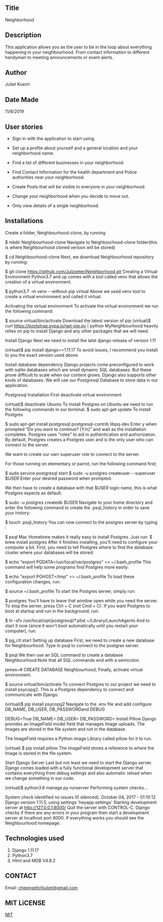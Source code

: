 ## Title
Neighborhood

## Description
This application allows you as the user to be in the loop about everything happening in your neighbourhood. From contact information to different handyman to meeting announcements or event alerts.

## Author
Juliet Koech

## Date Made 
11/8/2019

## User stories
* Sign in with the application to start using.

* Set up a profile about yourself and a general location and your neighborhood name.


* Find a list of different businesses in your neighborhood.

* Find Contact Information for the health department and Police authorities near your neighborhood.

* Create Posts that will be visible to everyone in your neighborhood.

* Change your neighborhood when you decide to move out.

* Only view details of a single neighborhood.


## Installations
Create a folder, Neighbourhood-clone, by running

$ mkdir Neighbourhood-clone
Navigate to Neighbourhood-clone folder(this is where Neighbourhood cloned version will be stored)

$ cd Neighbourhood-clone
Next, we download Neighbourhood repository by running:

$ git clone https://github.com/Julzpeter/Neighborhood.git
Creating a Virtual Environment
Python3.7 and up comes with a tool called venv that allows the creation of a virtual environment.

$ python3.7 -m venv --without-pip virtual
Above we used venv tool to create a virtual environment and called it virtual.

Activating the virtual environment
To activate the virtual environment we run the following command:

$ source virtual/bin/activate
Download the latest version of pip
(virtual)$ curl https://bootstrap.pypa.io/get-pip.py | python
MyNeighbourhood heavily relies on pip to install Django and any other packages that we will need.

Install Django
Next we need to install the latst django release of version 1.11

(virtual)$ pip install django==1.11.17
To avoid issues, I recommend you install to you the exact version used above.

Install database dependency
Django projects come preconfigured to work with sqlite databases which are small dynamic SQL databases. But these prove difficult to scale when our content grows. Django also supports other kinds of databases. We will use our Postgresql Database to store data in our application.

Postgresql Installation
First deactivate virtual environment

(virtual)$ deactivate
Ubuntu To Install Postgres on Ubuntu we need to run the following commands in our terminal.
$ sudo apt-get update
To install Postgres

$ sudo apt-get install postgresql postgresql-contrib libpq-dev
Enter y when prompted “Do you want to continue? [Y/n]” and wait as the installation completes. Postgres uses "roles" to aid in authentication and authorization. By default, Postgres creates a Postgres user and is the only user who can connect to the server.

We want to create our own superuser role to connect to the server.

For those running on elementary or parrot, run the following command first;

$ sudo service postgresql start
$ sudo -u postgres createuser --superuser $USER
Enter your desired password when prompted.

We then have to create a database with that $USER login name, this is what Postgres expects as default.

$ sudo -u postgres createdb $USER
Navigate to your home directory and enter the following command to create the .psql_history in order to save your history:

$ touch .psql_history
You can now connect to the postgres server by typing :

$ psql
Mac Homebrew makes it really easy to install Postgres. Just run:
 $ brew install postgres
After it finishes installing, you'll need to configure your computer a bit. First, you need to tell Postgres where to find the database cluster where your databases will be stored:

$ echo "export PGDATA=/usr/local/var/postgres" >> ~/.bash_profile
This command will help some programs find Postgres more easily:

$ echo "export PGHOST=/tmp" >> ~/.bash_profile
To load these configuration changes, run:

$ source ~/.bash_profile
To start the Postgres server, simply run:

$ postgres
You'll have to leave that window open while you need the server. To stop the server, press Ctrl + C (not Cmd + C). If you want Postgres to boot at startup and run in the background, run:

 $ ln -sfv /usr/local/opt/postgresql/*.plist ~/Library/LaunchAgents
And to start it now (since it won't boot automatically until you restart your computer), run:

$ pg_ctl start
Setting up database
First, we need to create a new database for Neighbourhood. Type in psql to connect to the postgres server.

$ psql
We then use an SQL command to create a database Neighbourhood.Note that all SQL commands end with a semicolon.

james=#  CREATE DATABASE Neighbourhood;
Finally, activate virtual environment.

$ source virtual/bin/activate
To connect Postgres to our project we need to install psycopg2. This is a Postgres dependency to connect and communicate with Django.

(virtual)$ pip install psycopg2
Navigate to the .env file and add configure DB_NAME, DB_USER, DB_PASSWORDand DEBUG

DEBUG=True
DB_NAME=<name of database>
DB_USER=<postgres username>
DB_PASSWORD=<postgres password>
Install Pillow
Django provides an ImageField model field that manages Image uploads. The Images are stored in the file system and not in the database.

The ImageField requires a Python image Library called pillow for it to run.

(virtual) $ pip install pillow
The ImageField stores a reference to where the Image is stored in the file system.

Start Django Server
Last but not least we need to start the Django server. Django comes loaded with a fully functional development server that contains everything from debug settings and also automatic reload when we change something in our code.

(virtual)$ python3.6 manage.py runserver
Performing system checks...

System check identified no issues (0 silenced).
October 04, 2017 - 01:10:12
Django version 1.11.5, using settings 'heyapp.settings'
Starting development server at http://127.0.0.1:8000/
Quit the server with CONTROL-C.
Django checks if there are any errors in your program then start a development server at localhost port 8000. If everything works you should see the Neighbourhood homepage.

## Technologies used
1) Django 1.11.17
2) Python3.7
3) Html and MDB V4.8.2

## CONTACT
Email: chepngetichjuliet@gmail.com



##  MIT LiCENSE
[MIT]()



